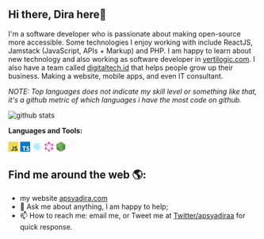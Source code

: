 ## Hi there, Dira here👋

I'm a software developer who is passionate about making open-source more accessible. Some technologies I enjoy working with include ReactJS, Jamstack (JavaScript, APIs + Markup) and PHP. I am happy to learn about new technology and also working as software developer in [vertilogic.com](https://vertilogic.com).
I also have a team called [digitaltech.id](https://digitaltech.id) that helps people grow up their business. Making a website, mobile apps, and even IT consultant.

*NOTE: Top languages does not indicate my skill level or something like that, it's a github metric of which languages i have the most code on github.*

![github stats](https://github-readme-stats.vercel.app/api?username=revell29&show_icons=true&include_all_commits=true&count_private=true&theme=dracula)

**Languages and Tools:**  

<code><img height="20" src="https://raw.githubusercontent.com/github/explore/80688e429a7d4ef2fca1e82350fe8e3517d3494d/topics/javascript/javascript.png"></code>
<code><img height="20" src="https://raw.githubusercontent.com/github/explore/80688e429a7d4ef2fca1e82350fe8e3517d3494d/topics/typescript/typescript.png"></code>
<code><img height="20" src="https://raw.githubusercontent.com/github/explore/80688e429a7d4ef2fca1e82350fe8e3517d3494d/topics/react/react.png"></code>
<code><img height="20" src="https://raw.githubusercontent.com/github/explore/5c058a388828bb5fde0bcafd4bc867b5bb3f26f3/topics/graphql/graphql.png"></code>
<code><img height="20" src="https://raw.githubusercontent.com/github/explore/80688e429a7d4ef2fca1e82350fe8e3517d3494d/topics/nodejs/nodejs.png"></code>    

## Find me around the web 🌎:
- my website [apsyadira.com](https://apsyadira.com)
- 💬 Ask me about anything, I am happy to help;
- 📫 How to reach me: email me, or Tweet me at [Twitter/apsyadiraa](https://twitter.com/apsyadiraa) for quick response.

